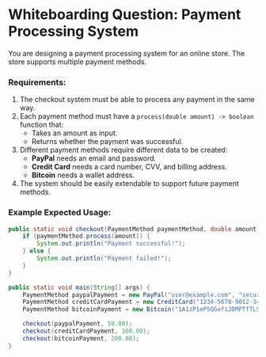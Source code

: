 # Whiteboarding Question: Payment Processing System  

You are designing a payment processing system for an online store. The store supports multiple payment methods.

### **Requirements:**  
1. The checkout system must be able to process any payment in the same way.  
2. Each payment method must have a `process(double amount) -> boolean` function that:  
   - Takes an amount as input.  
   - Returns whether the payment was successful.  
3. Different payment methods require different data to be created:  
   - **PayPal** needs an email and password.  
   - **Credit Card** needs a card number, CVV, and billing address.  
   - **Bitcoin** needs a wallet address.  
4. The system should be easily extendable to support future payment methods.  

### **Example Expected Usage:**  
```java
public static void checkout(PaymentMethod paymentMethod, double amount) {
    if (paymentMethod.process(amount)) {
        System.out.println("Payment successful!");
    } else {
        System.out.println("Payment failed!");
    }
}

public static void main(String[] args) {
    PaymentMethod paypalPayment = new PayPal("user@example.com", "securepassword");
    PaymentMethod creditCardPayment = new CreditCard("1234-5678-9012-3456", "123", "123 Main St");
    PaymentMethod bitcoinPayment = new Bitcoin("1A1zP1eP5QGefi2DMPTfTL5SLmv7DivfNa");

    checkout(paypalPayment, 50.00);  
    checkout(creditCardPayment, 100.00);  
    checkout(bitcoinPayment, 200.00);  
}
